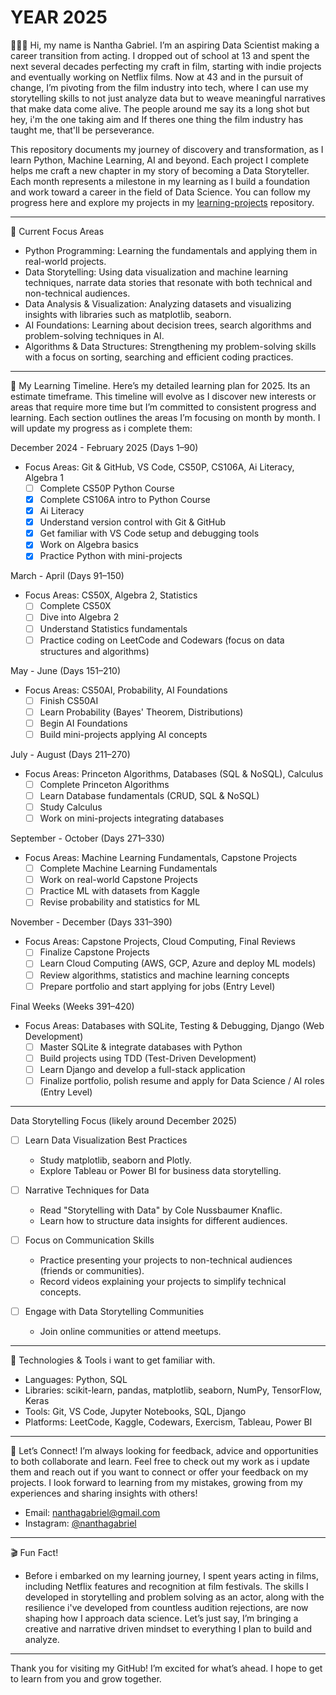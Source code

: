 # YEAR 2025

🙋🏾‍♂️ Hi, my name is Nantha Gabriel. I’m an aspiring Data Scientist making a career transition from acting. I dropped out of school at 13 and spent the next several decades perfecting my craft in film, starting with indie projects and eventually working on Netflix films. Now at 43 and in the pursuit of change, I’m pivoting from the film industry into tech, where I can use my storytelling skills to not just analyze data but to weave meaningful narratives that make data come alive. The people around me say its a long shot but hey, i'm the one taking aim and If theres one thing the film industry has taught me, that'll be perseverance. 

This repository documents my journey of discovery and transformation, as I learn Python, Machine Learning, AI and beyond. Each project I complete helps me craft a new chapter in my story of becoming a Data Storyteller. Each month represents a milestone in my learning as I build a foundation and work toward a career in the field of Data Science. You can follow my progress here and explore my projects in my [learning-projects](https://github.com/nanthagabriel/learning-projects/tree/learning_projects) repository.


---

🤖 Current Focus Areas
- Python Programming: Learning the fundamentals and applying them in real-world projects.
- Data Storytelling: Using data visualization and machine learning techniques, narrate data stories that resonate with both technical and non-technical audiences.
- Data Analysis & Visualization: Analyzing datasets and visualizing insights with libraries such as matplotlib, seaborn.
- AI Foundations: Learning about decision trees, search algorithms and problem-solving techniques in AI.
- Algorithms & Data Structures: Strengthening my problem-solving skills with a focus on sorting, searching and efficient coding practices.

---

📅 My Learning Timeline. 
Here’s my detailed learning plan for 2025. Its an estimate timeframe. This timeline will evolve as I discover new interests or areas that require more time but I’m committed to consistent progress and learning. Each section outlines the areas I’m focusing on month by month. I will update my progress as i complete them:

December 2024 - February 2025 (Days 1–90)
- Focus Areas: Git & GitHub, VS Code, CS50P, CS106A, Ai Literacy, Algebra 1
  - [ ] Complete CS50P Python Course 
  - [x] Complete CS106A intro to Python Course 
  - [x] Ai Literacy 
  - [x] Understand version control with Git & GitHub
  - [x] Get familiar with VS Code setup and debugging tools
  - [x] Work on Algebra basics 
  - [x] Practice Python with mini-projects 

March - April (Days 91–150)
- Focus Areas: CS50X, Algebra 2, Statistics
  - [ ] Complete CS50X 
  - [ ] Dive into Algebra 2 
  - [ ] Understand Statistics fundamentals 
  - [ ] Practice coding on LeetCode and Codewars (focus on data structures and algorithms)

May - June (Days 151–210)
- Focus Areas: CS50AI, Probability, AI Foundations
  - [ ] Finish CS50AI 
  - [ ] Learn Probability (Bayes' Theorem, Distributions)
  - [ ] Begin AI Foundations 
  - [ ] Build mini-projects applying AI concepts

July - August (Days 211–270)
- Focus Areas: Princeton Algorithms, Databases (SQL & NoSQL), Calculus
  - [ ] Complete Princeton Algorithms 
  - [ ] Learn Database fundamentals (CRUD, SQL & NoSQL) 
  - [ ] Study Calculus 
  - [ ] Work on mini-projects integrating databases 

September - October (Days 271–330)
- Focus Areas: Machine Learning Fundamentals, Capstone Projects
  - [ ] Complete Machine Learning Fundamentals 
  - [ ] Work on real-world Capstone Projects
  - [ ] Practice ML with datasets from Kaggle
  - [ ] Revise probability and statistics for ML

November - December (Days 331–390)
- Focus Areas: Capstone Projects, Cloud Computing, Final Reviews
  - [ ] Finalize Capstone Projects 
  - [ ] Learn Cloud Computing (AWS, GCP, Azure and deploy ML models)
  - [ ] Review algorithms, statistics and machine learning concepts
  - [ ] Prepare portfolio and start applying for jobs (Entry Level)

Final Weeks (Weeks 391–420)
- Focus Areas: Databases with SQLite, Testing & Debugging, Django (Web Development)
  - [ ] Master SQLite & integrate databases with Python
  - [ ] Build projects using TDD (Test-Driven Development)
  - [ ] Learn Django and develop a full-stack application
  - [ ] Finalize portfolio, polish resume and apply for Data Science / AI roles (Entry Level)

---
 
Data Storytelling Focus (likely around December 2025)
- [ ] Learn Data Visualization Best Practices
  - Study matplotlib, seaborn and Plotly.  
  - Explore Tableau or Power BI for business data storytelling.  

- [ ] Narrative Techniques for Data  
  - Read "Storytelling with Data" by Cole Nussbaumer Knaflic.  
  - Learn how to structure data insights for different audiences.  

- [ ] Focus on Communication Skills
  - Practice presenting your projects to non-technical audiences (friends or communities).  
  - Record videos explaining your projects to simplify technical concepts.  

- [ ] Engage with Data Storytelling Communities
  - Join online communities or attend meetups.  

---

🔧 Technologies & Tools i want to get familiar with.
- Languages: Python, SQL
- Libraries: scikit-learn, pandas, matplotlib, seaborn, NumPy, TensorFlow, Keras
- Tools: Git, VS Code, Jupyter Notebooks, SQL, Django
- Platforms: LeetCode, Kaggle, Codewars, Exercism, Tableau, Power BI

---

💬 Let’s Connect!
I’m always looking for feedback, advice and opportunities to both collaborate and learn. Feel free to check out my work as i update them and reach out if you want to connect or offer your feedback on my projects. I look forward to learning from my mistakes, growing from my experiences and sharing insights with others!

- Email: nanthagabriel@gmail.com
- Instagram: [@nanthagabriel](https://www.instagram.com/nanthagabriel/)

---

🎬 Fun Fact!
- Before i embarked on my learning journey, I spent years acting in films, including Netflix features and recognition at film festivals. The skills I developed in storytelling and problem solving as an actor, along with the resilience i've developed from countless audition rejections, are now shaping how I approach data science. Let’s just say, I’m bringing a creative and narrative driven mindset to everything I plan to build and analyze. 

---

Thank you for visiting my GitHub! 
I’m excited for what’s ahead. 
I hope to get to learn from you and grow together.
